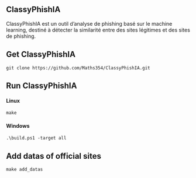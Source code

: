 ## ClassyPhishIA

ClassyPhishIA est un outil d’analyse de phishing basé sur le machine learning, destiné à détecter la similarité entre des sites légitimes et des sites de phishing.

## Get ClassyPhishIA

```
git clone https://github.com/Maths354/ClassyPhishIA.git
```

## Run ClassyPhishIA

#### Linux
```
make
```
#### Windows
```
.\build.ps1 -target all
```

## Add datas of official sites

```
make add_datas
```